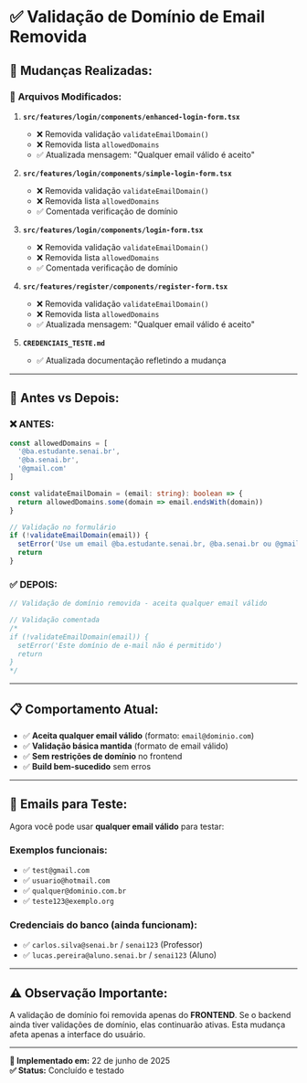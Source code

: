# ✅ Validação de Domínio de Email Removida

## 🔧 **Mudanças Realizadas:**

### 📝 **Arquivos Modificados:**

1. **`src/features/login/components/enhanced-login-form.tsx`**
   - ❌ Removida validação `validateEmailDomain()`
   - ❌ Removida lista `allowedDomains`
   - ✅ Atualizada mensagem: "Qualquer email válido é aceito"

2. **`src/features/login/components/simple-login-form.tsx`**
   - ❌ Removida validação `validateEmailDomain()`
   - ❌ Removida lista `allowedDomains`
   - ✅ Comentada verificação de domínio

3. **`src/features/login/components/login-form.tsx`**
   - ❌ Removida validação `validateEmailDomain()`
   - ❌ Removida lista `allowedDomains`
   - ✅ Comentada verificação de domínio

4. **`src/features/register/components/register-form.tsx`**
   - ❌ Removida validação `validateEmailDomain()`
   - ❌ Removida lista `allowedDomains`
   - ✅ Atualizada mensagem: "Qualquer email válido é aceito"

5. **`CREDENCIAIS_TESTE.md`**
   - ✅ Atualizada documentação refletindo a mudança

---

## 🎯 **Antes vs Depois:**

### ❌ **ANTES:**
```typescript
const allowedDomains = [
  '@ba.estudante.senai.br',
  '@ba.senai.br',
  '@gmail.com'
]

const validateEmailDomain = (email: string): boolean => {
  return allowedDomains.some(domain => email.endsWith(domain))
}

// Validação no formulário
if (!validateEmailDomain(email)) {
  setError('Use um email @ba.estudante.senai.br, @ba.senai.br ou @gmail.com')
  return
}
```

### ✅ **DEPOIS:**
```typescript
// Validação de domínio removida - aceita qualquer email válido

// Validação comentada
/*
if (!validateEmailDomain(email)) {
  setError('Este domínio de e-mail não é permitido')
  return
}
*/
```

---

## 📋 **Comportamento Atual:**

- ✅ **Aceita qualquer email válido** (formato: `email@dominio.com`)
- ✅ **Validação básica mantida** (formato de email válido)
- ✅ **Sem restrições de domínio** no frontend
- ✅ **Build bem-sucedido** sem erros

---

## 🧪 **Emails para Teste:**

Agora você pode usar **qualquer email válido** para testar:

### Exemplos funcionais:
- ✅ `test@gmail.com`
- ✅ `usuario@hotmail.com`
- ✅ `qualquer@dominio.com.br`
- ✅ `teste123@exemplo.org`

### Credenciais do banco (ainda funcionam):
- ✅ `carlos.silva@senai.br` / `senai123` (Professor)
- ✅ `lucas.pereira@aluno.senai.br` / `senai123` (Aluno)

---

## ⚠️ **Observação Importante:**

A validação de domínio foi removida apenas do **FRONTEND**. Se o backend ainda tiver validações de domínio, elas continuarão ativas. Esta mudança afeta apenas a interface do usuário.

---

**📝 Implementado em:** 22 de junho de 2025  
**✅ Status:** Concluído e testado
